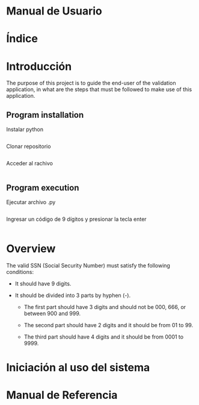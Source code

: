 # Manual de Usuario
# Índice
# Introducción
The purpose of this project is to guide the end-user of the validation application, in what are the steps that must be followed to make use of this application.

## Program installation

Instalar python
```

```
Clonar repositorio
```

```
Acceder al rachivo 
```

```

## Program execution
Ejecutar archivo .py
```

```
Ingresar un código de 9 dígitos y presionar la tecla enter
```

```


# Overview
The valid SSN (Social Security Number) must satisfy the following conditions:
 
* It should have 9 digits.

* It should be divided into 3 parts by hyphen (-).

  * The first part should have 3 digits and should not be 000, 666, or between 900 and 999.

  * The second part should have 2 digits and it should be from 01 to 99.
 
  * The third part should have 4 digits and it should be from 0001 to 9999.
# Iniciación al uso del sistema

# Manual de Referencia

